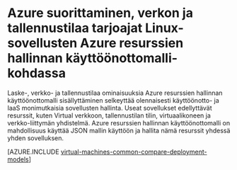 <properties
   pageTitle="Laske-, verkko- ja tallennustilaa tarjoajat | Microsoft Azure"
   description="Laske, verkon ja tallennustilaa resurssin tarjoajat (kap., NRP ja OVH) yleiskatsaus Linux-sovellusten Azure resurssien hallinnan käyttöönottomalli"
   services="virtual-machines-linux"
   documentationCenter=""
   authors="tfitzmac"
   manager="timlt"
   editor="tysonn"
   tags="azure-resource-manager,azure-service-management"/>

<tags
   ms.service="virtual-machines-linux"
   ms.devlang="na"
   ms.topic="article"
   ms.tgt_pltfrm="vm-linux"
   ms.workload="infrastructure-services"
   ms.date="08/19/2015"
   ms.author="tomfitz"/>

# <a name="azure-compute-network-and-storage-providers-for-linux-applications-under-azure-resource-manager-deployment-model"></a>Azure suorittaminen, verkon ja tallennustilaa tarjoajat Linux-sovellusten Azure resurssien hallinnan käyttöönottomalli-kohdassa

Laske-, verkko- ja tallennustilaa ominaisuuksia Azure resurssien hallinnan käyttöönottomalli sisällyttäminen selkeyttää olennaisesti käyttöönotto- ja IaaS monimutkaisia sovellusten hallinta. Useat sovellukset edellyttävät resurssit, kuten Virtual verkkoon, tallennustilan tilin, virtuaalikoneen ja verkko-liittymän yhdistelmä. Azure resurssien hallinnan käyttöönottomalli on mahdollisuus käyttää JSON mallin käyttöön ja hallita nämä resurssit yhdessä yhden sovelluksen.

[AZURE.INCLUDE [virtual-machines-common-compare-deployment-models](../../includes/virtual-machines-common-compare-deployment-models.md)]
